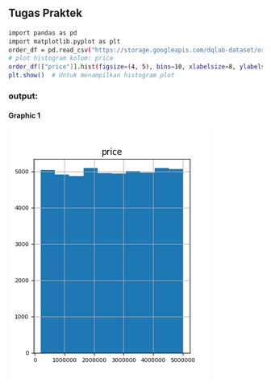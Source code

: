 ## Tugas Praktek


```sh
import pandas as pd
import matplotlib.pyplot as plt
order_df = pd.read_csv("https://storage.googleapis.com/dqlab-dataset/order.csv")
# plot histogram kolom: price
order_df[["price"]].hist(figsize=(4, 5), bins=10, xlabelsize=8, ylabelsize=8)
plt.show()  # Untuk menampilkan histogram plot
```


### output:
#### Graphic 1
![praktek1](praktek1.png)

